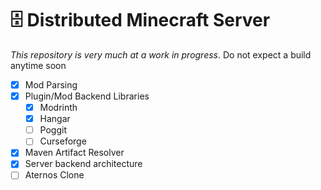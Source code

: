 # 🗄️ Distributed Minecraft Server
*This repository is very much at a work in progress*. Do not expect a build anytime soon

- [x] Mod Parsing
- [x] Plugin/Mod Backend Libraries
  - [x] Modrinth
  - [x] Hangar
  - [ ] Poggit
  - [ ] Curseforge
- [x] Maven Artifact Resolver
- [x] Server backend architecture
- [ ] Aternos Clone
